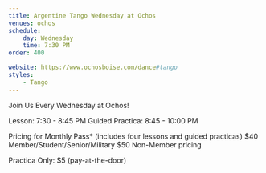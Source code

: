 ```yaml
---
title: Argentine Tango Wednesday at Ochos
venues: ochos
schedule:
    day: Wednesday
    time: 7:30 PM
order: 400

website: https://www.ochosboise.com/dance#tango
styles:
    - Tango
---
```

Join Us Every Wednesday at Ochos!

Lesson: 7:30 - 8:45 PM
Guided Practica: 8:45 - 10:00 PM

Pricing for Monthly Pass* (includes four lessons and guided practicas)
$40 Member/Student/Senior/Military
$50 Non-Member pricing

Practica Only: $5 (pay-at-the-door)
